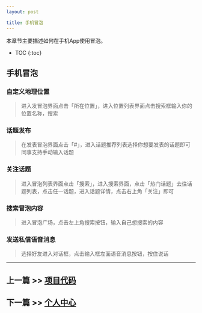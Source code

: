 ```yaml
---
layout: post

title: 手机冒泡
---
```


本章节主要描述如何在手机App使用冒泡。

* TOC
{:toc}

## 手机冒泡 

### 自定义地理位置

> 进入发冒泡界面点击「所在位置」，进入位置列表界面点击搜索框输入你的位置名称，搜索

### 话题发布

> 在发表冒泡界面点击「#」，进入话题推荐列表选择你想要发表的话题即可
> 同事支持手动输入话题

### 关注话题

> 进入冒泡列表界面点击「搜索」，进入搜索界面，点击「热门话题」去往话题列表，点击任一话题，进入话题详情，点击右上角「关注」即可

### 搜索冒泡内容

> 进入冒泡广场，点击左上角搜索按钮，输入自己想搜索的内容

### 发送私信语音消息

> 选择好友进入对话框，点击输入框左面语音消息按钮，按住说话

---

## 上一篇 >> [项目代码](/help/doc/mobile/code.html)

## 下一篇 >> [个人中心](/help/doc/mobile/account.html)


